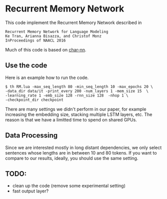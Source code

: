 # Recurrent Memory Network

This code implement the Recurrent Memory Network described in

	Recurrent Memory Network for Language Modeling 
	Ke Tran, Arianna Bisazza, and Christof Monz 
	InProceedings of NAACL 2016


Much of this code is based on [char-nn](https://github.com/karpathy/char-rnn).


## Use the code

Here is an example how to run the code. 

```
$ th RM.lua -max_seq_length 80 -min_seq_length 10 -max_epochs 20 \
-data_dir data/it -print_every 200 -num_layers 1 -mem_size 15  \
-learning_rate 1 -emb_size 128 -rnn_size 128  -nhop 1 \
-checkpoint_dir checkpoint
```

There are many settings we didn't perform in our paper, for example increasing the embedding size, stacking multiple LSTM layers, etc. The reason is that we have a limitted time to spend on shared GPUs.

## Data Processing
Since we are interested mostly in long distant dependencies, we only select sentences whose lengths are in between 10 and 80 tokens. If you want to compare to our results, ideally, you should use the same setting.


## TODO:
- clean up the code (remove some experimental setting)
- fast output layer?